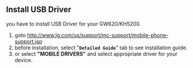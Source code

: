 ## Install USB Driver ##

you have to install USB Driver for your GW620/KH5200.

  1. goto http://www.lg.com/us/support/mc-support/mobile-phone-support.jsp
  1. before installation, select "**`Detailed Guide`**" tab to see installation guide.
  1. or select **"MOBILE DRIVERS"** and select appropriate driver for your device.